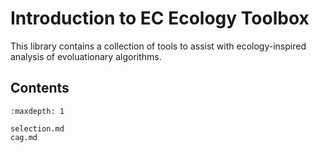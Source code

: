 # Introduction to EC Ecology Toolbox

This library contains a collection of tools to assist with ecology-inspired analysis of evoluationary algorithms.

## Contents

```{toctree}
:maxdepth: 1

selection.md
cag.md
``` 